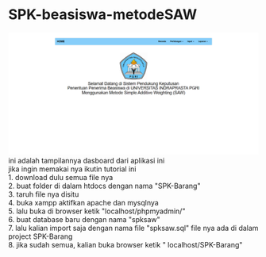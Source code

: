 # SPK-beasiswa-metodeSAW

<img src="https://github.com/ahmadbadri25/dokumentasi/blob/350dbefdd89296b9f5f2a73060bf55e4f17c21c5/beasiswa.png" alt="">
ini adalah tampilannya dasboard dari aplikasi ini <br>
jika ingin memakai nya ikutin tutorial ini<br>
1. download dulu semua file nya<br>
2. buat folder di dalam htdocs dengan nama "SPK-Barang"<br>
3. taruh file nya disitu<br>
4. buka xampp aktifkan apache dan mysqlnya<br>
5. lalu buka di browser ketik "localhost/phpmyadmin/"<br>
6. buat database baru dengan nama "spksaw"<br>
7. lalu kalian import saja dengan nama file "spksaw.sql" file nya ada di dalam project SPK-Barang<br>
8. jika sudah semua, kalian buka browser ketik " localhost/SPK-Barang"<br>
